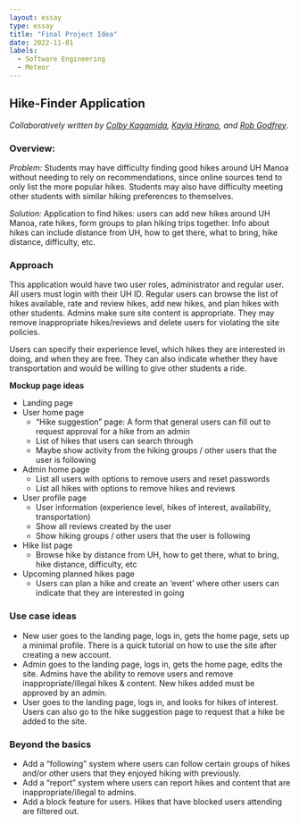 ```yaml
---
layout: essay
type: essay
title: "Final Project Idea"
date: 2022-11-01
labels:
  - Software Engineering
  - Meteor
---
```


## Hike-Finder Application

*Collaboratively written by [Colby Kagamida](https://colbykag.github.io/), [Kayla Hirano](https://khirano7.github.io/), and [Rob Godfrey](https://robertgodfrey.github.io/)*.

### Overview:

*Problem:*
Students may have difficulty finding good hikes around UH Manoa without needing to rely on recommendations, since online sources tend to only list the more popular hikes. Students may also have difficulty meeting other students with similar hiking preferences to themselves.

*Solution:*
Application to find hikes: users can add new hikes around UH Manoa, rate hikes, form groups to plan hiking trips together. Info about hikes can include distance from UH, how to get there, what to bring, hike distance, difficulty, etc.

### Approach

This application would have two user roles, administrator and regular user. All users must login with their UH ID. Regular users can browse the list of hikes available, rate and review hikes, add new hikes, and plan hikes with other students. Admins make sure site content is appropriate. They may remove inappropriate hikes/reviews and delete users for violating the site policies.

Users can specify their experience level, which hikes they are interested in doing, and when they are free. They can also indicate whether they have transportation and would be willing to give other students a ride.

**Mockup page ideas**

- Landing page
- User home page
    - “Hike suggestion” page: A form that general users can fill out to request approval for a hike from an admin
    - List of hikes that users can search through
    - Maybe show activity from the hiking groups / other users that the user is following
- Admin home page
    - List all users with options to remove users and reset passwords
    - List all hikes with options to remove hikes and reviews
- User profile page
    - User information (experience level, hikes of interest, availability, transportation)
    - Show all reviews created by the user
    - Show hiking groups / other users that the user is following
- Hike list page
    - Browse hike by distance from UH, how to get there, what to bring, hike distance, difficulty, etc
- Upcoming planned hikes page
    - Users can plan a hike and create an ‘event’ where other users can indicate that they are interested in going

### Use case ideas

- New user goes to the landing page, logs in, gets the home page, sets up a minimal profile. There is a quick tutorial on how to use the site after creating a new account.
- Admin goes to the landing page, logs in, gets the home page, edits the site. Admins have the ability to remove users and remove inappropriate/illegal hikes & content. New hikes added must be approved by an admin.
- User goes to the landing page, logs in, and looks for hikes of interest. Users can also go to the hike suggestion page to request that a hike be added to the site.

### Beyond the basics
- Add a “following” system where users can follow certain groups of hikes and/or other users that they enjoyed hiking with previously.
- Add a “report” system where users can report hikes and content that are inappropriate/illegal to admins.
- Add a block feature for users. Hikes that have blocked users attending are filtered out.
